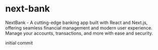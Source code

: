 # next-bank

NextBank - A cutting-edge banking app built with React and Next.js, offering seamless financial management and modern user experience. Manage your accounts, transactions, and more with ease and security.

initial commit
